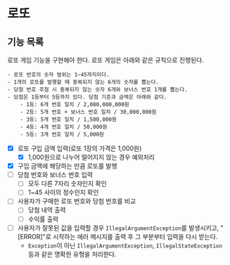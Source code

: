 # 로또

## 기능 목록

로또 게임 기능을 구현해야 한다. 로또 게임은 아래와 같은 규칙으로 진행된다.

```
- 로또 번호의 숫자 범위는 1~45까지이다.
- 1개의 로또를 발행할 때 중복되지 않는 6개의 숫자를 뽑는다.
- 당첨 번호 추첨 시 중복되지 않는 숫자 6개와 보너스 번호 1개를 뽑는다.
- 당첨은 1등부터 5등까지 있다. 당첨 기준과 금액은 아래와 같다.
    - 1등: 6개 번호 일치 / 2,000,000,000원
    - 2등: 5개 번호 + 보너스 번호 일치 / 30,000,000원
    - 3등: 5개 번호 일치 / 1,500,000원
    - 4등: 4개 번호 일치 / 50,000원
    - 5등: 3개 번호 일치 / 5,000원
```

- [x] 로또 구입 금액 입력(로또 1장의 가격은 1,000원)
    - [x] 1,000원으로 나누어 떨어지지 않는 경우 예외처리
- [x] 구입 금액에 해당하는 만큼 로또를 발행
- [ ] 당첨 번호와 보너스 번호 입력
    - [ ] 모두 다른 7자리 숫자인지 확인
    - [ ] 1~45 사이의 정수인지 확인
- [ ] 사용자가 구매한 로또 번호와 당첨 번호를 비교
    - [ ] 당첨 내역 출력
    - [ ] 수익률 출력
- [ ] 사용자가 잘못된 값을 입력할 경우 `IllegalArgumentException`를 발생시키고, "[ERROR]"로 시작하는 에러 메시지를 출력 후 그 부분부터 입력을 다시 받는다.
    - `Exception`이 아닌 `IllegalArgumentException`, `IllegalStateException` 등과 같은 명확한 유형을 처리한다.
